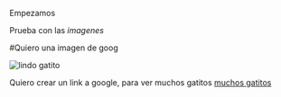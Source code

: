 Empezamos

Prueba con las *imagenes*

#Quiero una imagen de goog
 
![lindo gatito](http://imagendegatos.com/wp-content/uploads/2017/04/10-Gatos-Mas-Bonitos-Del-Mundo.jpg)

Quiero crear un link a google, para ver muchos gatitos
[muchos gatitos](https://www.google.es/search?q=gatos+bonitos&tbm=isch&source=iu&pf=m&ictx=1&fir=BxCtM_sXpsX28M%253A%252CYbXbXHGluZ9z0M%252C_&usg=___5aFhFnX2MadMJfZ7Edi55pCIQ0%3D&sa=X&ved=0ahUKEwis5eWbvJ3XAhVQ-6QKHaWeD9AQ9QEILDAC#imgrc=_)
